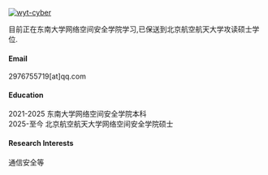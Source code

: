

[![wyt-cyber](https://img.shields.io/badge/wyt-cyber-github-blue?logo=github)](https://github.com/wyt-cyber)

目前正在东南大学网络空间安全学院学习,已保送到北京航空航天大学攻读硕士学位.

#### Email
2976755719[at]qq.com

#### Education
2021-2025 东南大学网络空间安全学院本科\
2025-至今 北京航空航天大学网络空间安全学院硕士

#### Research Interests
通信安全等

